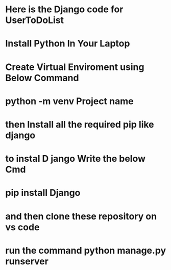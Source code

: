 # Here is the Django code for UserToDoList
# Install Python In Your Laptop
# Create Virtual Enviroment using Below Command
# python -m venv Project name
# then Install all the required pip like django
# to instal D jango Write the below Cmd
# pip install Django
# and then clone these repository on vs code
# run the command python manage.py runserver
